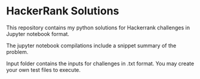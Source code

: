 # HackerRank Solutions

This repository contains my python solutions for Hackerrank challenges in Jupyter notebook format. 

The jupyter notebook compilations include a snippet summary of the problem.

Input folder contains the inputs for challenges in .txt format. You may create your own test files to execute. 

